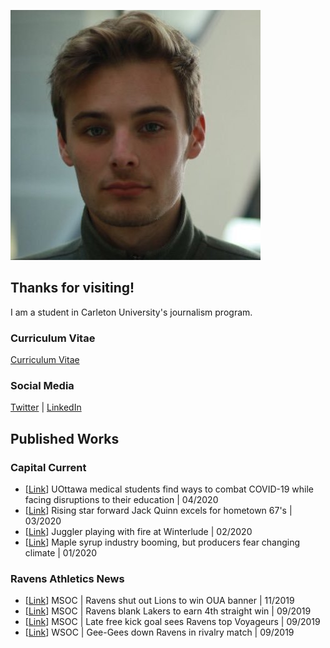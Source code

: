 ![Headshot](MarkBahensky_Headshot.jpg)

## Thanks for visiting!

I am a student in Carleton University's journalism program.

### Curriculum Vitae

[Curriculum Vitae](SampleCV.pdf)

### Social Media

[Twitter](https://twitter.com/BahenskyMark/) |
[LinkedIn](https://ca.linkedin.com/in/mark-bahensky-44b41a15b)

## Published Works

### Capital Current
* \[[Link](https://capitalcurrent.ca/uottawa-medical-students-find-ways-to-combat-covid-19-while-facing-disruptions-to-their-education/)\] UOttawa medical students find ways to combat COVID-19 while facing disruptions to their education | 04/2020
* \[[Link](https://capitalcurrent.ca/rising-star-forward-jack-quinn-excels-for-hometown-67s/)\] Rising star forward Jack Quinn excels for hometown 67's | 03/2020
* \[[Link](https://capitalcurrent.ca/juggler-playing-with-fire-at-winterlude/)\] Juggler playing with fire at Winterlude | 02/2020
* \[[Link](https://capitalcurrent.ca/climate-change-remains-amongst-causes-for-concern-for-canadian-maple-farmers-despite-record-breaking-2019/)\] Maple syrup industry booming, but producers fear changing climate | 01/2020

### Ravens Athletics News
* \[[Link](https://goravens.ca/news/2019/11/msoc-ravens-shut-out-lions-to-win-oua-banner/)\] MSOC | Ravens shut out Lions to win OUA banner | 11/2019
* \[[Link](https://goravens.ca/news/2019/09/msoc-ravens-blank-lakers-to-earn-4th-straight-win/)\] MSOC | Ravens blank Lakers to earn 4th straight win | 09/2019
* \[[Link](https://goravens.ca/news/2019/09/msoc-late-free-kick-goal-sees-ravens-top-voyageurs/)\] MSOC | Late free kick goal sees Ravens top Voyageurs | 09/2019
* \[[Link](https://goravens.ca/news/2019/09/wsoc-gee-gees-down-ravens-in-rivalry-match/)\] WSOC | Gee-Gees down Ravens in rivalry match | 09/2019
